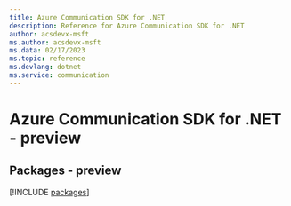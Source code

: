 ```yaml
---
title: Azure Communication SDK for .NET
description: Reference for Azure Communication SDK for .NET
author: acsdevx-msft
ms.author: acsdevx-msft
ms.data: 02/17/2023
ms.topic: reference
ms.devlang: dotnet
ms.service: communication
---
```

# Azure Communication SDK for .NET - preview
## Packages - preview
[!INCLUDE [packages](communication-index.md)]